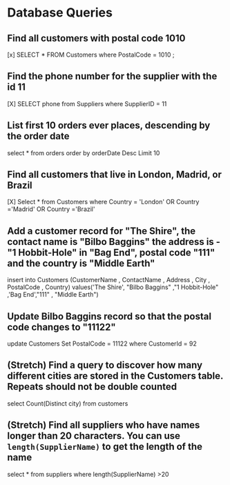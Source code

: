 # Database Queries

## Find all customers with postal code 1010

[x] SELECT * FROM Customers where PostalCode = 1010 ;

## Find the phone number for the supplier with the id 11

[X] SELECT phone from Suppliers where SupplierID = 11

## List first 10 orders ever places, descending by the order date

select * from orders  order by orderDate Desc Limit 10

## Find all customers that live in London, Madrid, or Brazil
[X] Select * from Customers where Country = 'London' OR Country ='Madrid' OR Country ='Brazil'

## Add a customer record for "The Shire", the contact name is "Bilbo Baggins" the address is -"1 Hobbit-Hole" in "Bag End", postal code "111" and the country is "Middle Earth"

insert into Customers (CustomerName , ContactName , Address , City , PostalCode , Country)
values('The Shire', "Bilbo Baggins" ,"1 Hobbit-Hole" ,'Bag End',"111" , "Middle Earth")


## Update Bilbo Baggins record so that the postal code changes to "11122"

update Customers Set PostalCode = 11122 where CustomerId = 92

## (Stretch) Find a query to discover how many different cities are stored in the Customers table. Repeats should not be double counted

select Count(Distinct city) from customers

## (Stretch) Find all suppliers who have names longer than 20 characters. You can use `length(SupplierName)` to get the length of the name

select * from suppliers where length(SupplierName) >20
